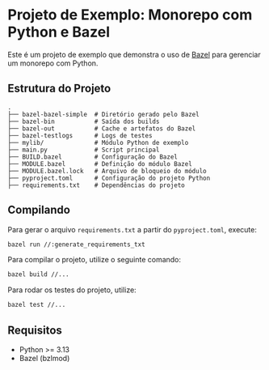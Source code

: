 # Projeto de Exemplo: Monorepo com Python e Bazel

Este é um projeto de exemplo que demonstra o uso de [Bazel](https://bazel.build) para gerenciar um monorepo com Python.

## Estrutura do Projeto

```
.
├── bazel-bazel-simple  # Diretório gerado pelo Bazel
├── bazel-bin           # Saída dos builds
├── bazel-out           # Cache e artefatos do Bazel
├── bazel-testlogs      # Logs de testes
├── mylib/              # Módulo Python de exemplo
├── main.py             # Script principal
├── BUILD.bazel         # Configuração do Bazel
├── MODULE.bazel        # Definição do módulo Bazel
├── MODULE.bazel.lock   # Arquivo de bloqueio do módulo
├── pyproject.toml      # Configuração do projeto Python
├── requirements.txt    # Dependências do projeto
```

## Compilando

Para gerar o arquivo `requirements.txt` a partir do `pyproject.toml`, execute:

```sh
bazel run //:generate_requirements_txt
```

Para compilar o projeto, utilize o seguinte comando:

```sh
bazel build //...
```

Para rodar os testes do projeto, utilize:

```sh
bazel test //...
```

## Requisitos

- Python >= 3.13
- Bazel (bzlmod)
